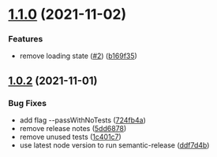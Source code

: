 # [1.1.0](https://github.com/frimoldi/eth-tip-button/compare/v1.0.2...v1.1.0) (2021-11-02)


### Features

* remove loading state ([#2](https://github.com/frimoldi/eth-tip-button/issues/2)) ([b169f35](https://github.com/frimoldi/eth-tip-button/commit/b169f353b5c7a38bf692d101917fbef794b7506a))

## [1.0.2](https://github.com/frimoldi/eth-tip-button/compare/v1.0.1...v1.0.2) (2021-11-01)


### Bug Fixes

* add flag --passWithNoTests ([724fb4a](https://github.com/frimoldi/eth-tip-button/commit/724fb4a2a81b379d291c395645b43935936f8751))
* remove release notes ([5dd6878](https://github.com/frimoldi/eth-tip-button/commit/5dd68789e85677055a5aed5ee83e77ee6669ae89))
* remove unused tests ([1c401c7](https://github.com/frimoldi/eth-tip-button/commit/1c401c743d31020e16694a4afc5d48e9ec6e75f9))
* use latest node version to run semantic-release ([ddf7d4b](https://github.com/frimoldi/eth-tip-button/commit/ddf7d4b0c9d24353ee66f950d8d016203fd5fa2f))
